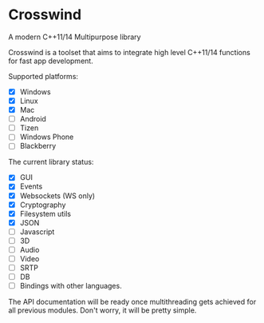 # Crosswind
A modern C++11/14 Multipurpose library

Crosswind is a toolset that aims to integrate high level C++11/14 functions for fast app development.

Supported platforms:
- [x] Windows
- [x] Linux
- [x] Mac
- [ ] Android
- [ ] Tizen
- [ ] Windows Phone 
- [ ] Blackberry

The current library status:

- [x] GUI
- [x] Events
- [x] Websockets (WS only)
- [x] Cryptography
- [x] Filesystem utils
- [x] JSON
- [ ] Javascript
- [ ] 3D
- [ ] Audio
- [ ] Video
- [ ] SRTP
- [ ] DB
- [ ] Bindings with other languages.

The API documentation will be ready once multithreading gets achieved for all previous modules. Don't worry, it will be pretty simple.

